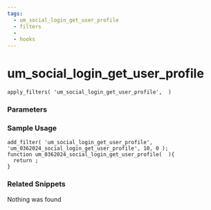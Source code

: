 ```yaml
---
tags: 
  - um_social_login_get_user_profile
  - filters
  - 
  - hooks
---
```

# um\_social\_login\_get\_user\_profile

``` php:no-line-numbers
apply_filters( 'um_social_login_get_user_profile',  )
```
<div class='hook-sep'></div>

### Parameters

<div class='hook-sep'></div>



### Sample Usage

``` php:no-line-numbers
add_filter( 'um_social_login_get_user_profile', 'um_0362024_social_login_get_user_profile', 10, 0 );
function um_0362024_social_login_get_user_profile(  ){
  return ;
}
```
<div class='hook-sep'></div>



### Related Snippets

Nothing was found

